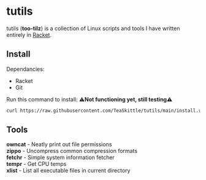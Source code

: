 # tutils

tutils (**too-tilz**) is a collection of Linux scripts and tools I have written entirely in [Racket](https://racket-lang.org/). 

## Install

Dependancies:  

+ Racket  
+ Git

Run this command to install: :warning:**Not functioning yet, still testing**:warning:  

```bash
curl https://raw.githubusercontent.com/TeaSkittle/tutils/main/install.rkt | racket
```

## Tools

**owncat** - Neatly print out file permissions  
**zippo** - Uncompress common compression formats  
**fetchr** - Simple system information fetcher  
**tempr** - Get CPU temps  
**xlist** - List all executable files in current directory  
